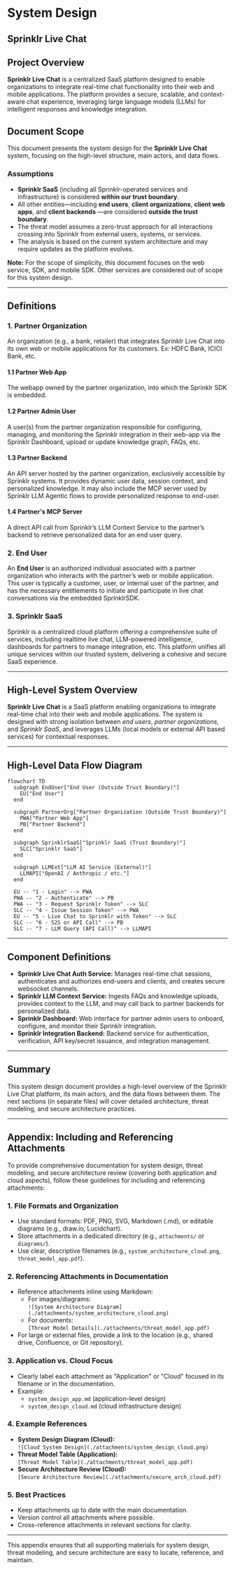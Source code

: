 # System Design
## Sprinklr Live Chat

## Project Overview

**Sprinklr Live Chat** is a centralized SaaS platform designed to enable organizations to integrate real-time chat functionality into their web and mobile applications. The platform provides a secure, scalable, and context-aware chat experience, leveraging large language models (LLMs) for intelligent responses and knowledge integration.

## Document Scope

This document presents the system design for the **Sprinklr Live Chat** system, focusing on the high-level structure, main actors, and data flows.

### Assumptions
- **Sprinklr SaaS** (including all Sprinklr-operated services and infrastructure) is considered **within our trust boundary**.
- All other entities—including **end users**, **client organizations**, **client web apps**, and **client backends** —are considered **outside the trust boundary**.
- The threat model assumes a zero-trust approach for all interactions crossing into Sprinklr from external users, systems, or services.
- The analysis is based on the current system architecture and may require updates as the platform evolves. 

**Note:** For the scope of simplicity, this document focuses on the web service, SDK, and mobile SDK. Other services are considered out of scope for this system design.

---

## Definitions

### 1. Partner Organization

An organization (e.g., a bank, retailer) that integrates Sprinklr Live Chat into its own web or mobile applications for its customers. Ex: HDFC Bank, ICICI Bank, etc.

#### 1.1 Partner Web App

The webapp owned by the partner organization, into which the Sprinklr SDK is embedded.

#### 1.2 Partner Admin User

A user(s) from the partner organization responsible for configuring, managing, and monitoring the Sprinklr integration in their web-app via the Sprinklr Dashboard, upload or update knowledge graph, FAQs, etc.

#### 1.3 Partner Backend

An API server hosted by the partner organization, exclusively accessible by Sprinklr systems. It provides dynamic user data, session context, and personalized knowledge. It may also include the MCP server used by Sprinklr LLM Agentic flows to provide personalized response to end-user.

#### 1.4 Partner's MCP Server

A direct API call from Sprinklr’s LLM Context Service to the partner’s backend to retrieve personalized data for an end user query.

### 2. End User

An **End User** is an authorized individual associated with a partner organization who interacts with the partner’s web or mobile application. This user is typically a customer, user, or internal user of the partner, and has the necessary entitlements to initiate and participate in live chat conversations via the embedded SprinklrSDK.

### 3. Sprinklr SaaS

Sprinklr is a centralized cloud platform offering a comprehensive suite of services, including realtime live chat, LLM-powered intelligence, dashboards for partners to manage integration, etc. This platform unifies all unique services within our trusted system, delivering a cohesive and secure SaaS experience.

---

## High-Level System Overview

**Sprinklr Live Chat** is a SaaS platform enabling organizations to integrate real-time chat into their web and mobile applications. The system is designed with strong isolation between *end users*, *partner organizations*, and *Sprinklr SaaS*, and leverages LLMs (local models or external API based services) for contextual responses.

---

## High-Level Data Flow Diagram

```mermaid
flowchart TD
  subgraph EndUser["End User (Outside Trust Boundary)"]
    EU["End User"]
  end

  subgraph PartnerOrg["Partner Organization (Outside Trust Boundary)"]
    PWA["Partner Web App"]
    PB["Partner Backend"]
  end

  subgraph SprinklrSaaS["Sprinklr SaaS (Trust Boundary)"]
    SLC["Sprinklr SaaS"]
  end

  subgraph LLMExt["LLM AI Service (External)"]
    LLMAPI["OpenAI / Anthropic / etc."]
  end

  EU -- "1 - Login" --> PWA
  PWA -- "2 - Authenticate" --> PB
  PWA -- "3 - Request Sprinklr Token" --> SLC
  SLC -- "4 - Issue Session Token" --> PWA
  EU -- "5 - Live Chat to Sprinklr with Token" --> SLC
  SLC -- "6 - S2S or API Call" --> PB
  SLC -- "7 - LLM Query (API Call)" --> LLMAPI
```

---

## Component Definitions

- **Sprinklr Live Chat Auth Service:** Manages real-time chat sessions, authenticates and authorizes end-users and clients, and creates secure websocket channels.
- **Sprinklr LLM Context Service:** Ingests FAQs and knowledge uploads, provides context to the LLM, and may call back to partner backends for personalized data.
- **Sprinklr Dashboard:** Web interface for partner admin users to onboard, configure, and monitor their Sprinklr integration.
- **Sprinklr Integration Backend:** Backend service for authentication, verification, API key/secret issuance, and integration management.

---

<!--
## Trust Boundaries

A **trust boundary** is any point where data or control flows across systems or users with differing levels of trust or administrative control. Each boundary introduces potential risks and must be analyzed for controls and mitigations.

---

For details on trust boundaries and security analysis, see [threat_model.md](./threat_model.md).
-->

## Summary

This system design document provides a high-level overview of the Sprinklr Live Chat platform, its main actors, and the data flows between them. The next sections (in separate files) will cover detailed architecture, threat modeling, and secure architecture practices.

---

## Appendix: Including and Referencing Attachments

To provide comprehensive documentation for system design, threat modeling, and secure architecture review (covering both application and cloud aspects), follow these guidelines for including and referencing attachments:

### 1. File Formats and Organization

- Use standard formats: PDF, PNG, SVG, Markdown (.md), or editable diagrams (e.g., draw.io, Lucidchart).
- Store attachments in a dedicated directory (e.g., `attachments/` or `diagrams/`).
- Use clear, descriptive filenames (e.g., `system_architecture_cloud.png`, `threat_model_app.pdf`).

### 2. Referencing Attachments in Documentation

- Reference attachments inline using Markdown:
  - For images/diagrams:  
    `![System Architecture Diagram](./attachments/system_architecture_cloud.png)`
  - For documents:  
    `[Threat Model Details](./attachments/threat_model_app.pdf)`
- For large or external files, provide a link to the location (e.g., shared drive, Confluence, or Git repository).

### 3. Application vs. Cloud Focus

- Clearly label each attachment as "Application" or "Cloud" focused in its filename or in the documentation.
- Example:  
  - `system_design_app.md` (application-level design)  
  - `system_design_cloud.md` (cloud infrastructure design)

### 4. Example References

- **System Design Diagram (Cloud):**  
  `![Cloud System Design](./attachments/system_design_cloud.png)`
- **Threat Model Table (Application):**  
  `[Threat Model Table](./attachments/threat_model_app.pdf)`
- **Secure Architecture Review (Cloud):**  
  `[Secure Architecture Review](./attachments/secure_arch_cloud.pdf)`

### 5. Best Practices

- Keep attachments up to date with the main documentation.
- Version control all attachments where possible.
- Cross-reference attachments in relevant sections for clarity.

---

This appendix ensures that all supporting materials for system design, threat modeling, and secure architecture are easy to locate, reference, and maintain.
